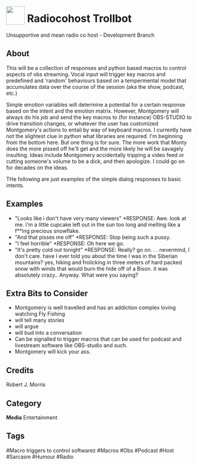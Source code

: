 # <img src="https://raw.githack.com/FortAwesome/Font-Awesome/master/svgs/solid/podcast.svg" card_color="#40DBB0" width="50" height="50" style="vertical-align:bottom"/> Radiocohost Trollbot
Unsupportive and mean radio co host - Development Branch

## About
This will be a collection of responses and python based macros to control aspects of obs streaming.   Vocal input will trigger key macros and predefined and 'random' behaviours based on a tempermental model that accumulates data over the course of the session (aka the show, podcast, etc.)

Simple emotion variables will determine a potential for a certain response based on the intent and the emotion matrix. However, Montgomery will always do his job and send the key macros to (for instance) OBS-STUDIO to drive transition changes, or whatever the user has customized Montgomery's actions to entail by way of keyboard macros. I currently have not the slightest clue in python what libraries are required.  I'm beginning from the bottom here. But one thing is for sure. The more work that Monty does the more pissed off he'll get and the more likely he will be savagely insulting. Ideas include Montgomery accidentally tripping a video feed or cutting someone's volume to be a dick, and then apologize.  I could go on for decades on the ideas.  

THe following are just examples of the simple dialog responses to basic intents. 

## Examples
* "Looks like i don't have very many viewers"
      *RESPONSE: Awe. look at me. i'm a little cupcake left out in the sun too long and melting like a f**ing precious snowflake.
* "And that pisses me off"
      *RESPONSE: Stop being such a pussy.
* "I feel horrible"
      *RESPONSE: Oh here we go.
* "It's pretty cold out tonight"
      *RESPONSE: Really?  go on. . . nevermind, I don't care. have I ever told you about the time I was in the Siberian mountains? yes, hiking and frolicking in three meters of hard packed snow with winds that would burn the hide off of a Bison. it was absolutely crazy..  Anyway. What were you saying?

## Extra Bits to Consider 
* Montgomery is well travelled and has an addiction complex loving watching Fly Fishing
* will tell many stories
* will argue
* will bud into a conversation
* Can be signalled to trigger macros that can be used for podcast and livestream software like OBS-studio and such.
* Montgomery will kick your ass. 

## Credits
Robert J. Morris

## Category
**Media**
Entertainment

## Tags
#Macro triggers to control softwarez
#Macros
#Obs
#Podcast
#Host
#Sarcasm
#Humour
#Radio

